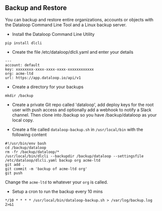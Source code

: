 ## Backup and Restore

You can backup and restore entire organizations, accounts or objects with the Dataloop Command Line Tool and a Linux backup server.

* Install the Dataloop Command Line Utility

```
pip install dlcli
```

* Create the file /etc/dataloop/dlcli.yaml and enter your details

```
---
account: default
key: xxxxxxxx-xxxx-xxxx-xxxx-xxxxxxxxxxxx
org: acme-ltd
url: https://app.dataloop.io/api/v1
```

* Create a directory for your backups

```
mkdir /backup
```

* Create a private Git repo called 'dataloop', add deploy keys for the root user with push access and optionally add a webhook to notify a Slack channel. Then clone into /backup so you have /backup/dataloop as your local copy.

* Create a file called `dataloop-backup.sh` in `/usr/local/bin` with the following content

```
#!/usr/bin/env bash
cd /backup/dataloop
rm -fr /backup/dataloop/*
/usr/local/bin/dlcli --backupdir /backup/dataloop --settingsfile /etc/dataloop/dlcli.yaml backup org acme-ltd
git add .
git commit -m 'backup of acme-ltd org'
git push
```

Change the `acme-ltd` to whatever your `org` is called.

* Setup a cron to run the backup every 10 mins

```
*/10 * * * * /usr/local/bin/dataloop-backup.sh > /var/log/backup.log 2>&1
```
